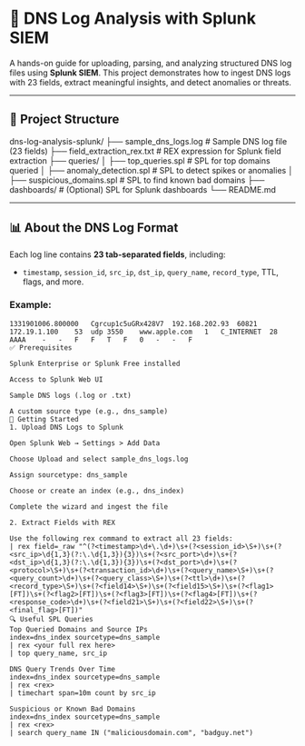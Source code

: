 # 🧠 DNS Log Analysis with Splunk SIEM

A hands-on guide for uploading, parsing, and analyzing structured DNS log files using **Splunk SIEM**. This project demonstrates how to ingest DNS logs with 23 fields, extract meaningful insights, and detect anomalies or threats.

---

## 📂 Project Structure

dns-log-analysis-splunk/
├── sample_dns_logs.log # Sample DNS log file (23 fields)
├── field_extraction_rex.txt # REX expression for Splunk field extraction
├── queries/
│ ├── top_queries.spl # SPL for top domains queried
│ ├── anomaly_detection.spl # SPL to detect spikes or anomalies
│ ├── suspicious_domains.spl # SPL to find known bad domains
├── dashboards/ # (Optional) SPL for Splunk dashboards
└── README.md

---

## 📊 About the DNS Log Format

Each log line contains **23 tab-separated fields**, including:

- `timestamp`, `session_id`, `src_ip`, `dst_ip`, `query_name`, `record_type`, TTL, flags, and more.

### Example:

```text
1331901006.800000	Cgrcup1c5uGRx428V7	192.168.202.93	60821	172.19.1.100	53	udp	3550	www.apple.com	1	C_INTERNET	28	AAAA	-	-	F	F	T	F	0	-	-	F
✅ Prerequisites

Splunk Enterprise or Splunk Free installed

Access to Splunk Web UI

Sample DNS logs (.log or .txt)

A custom source type (e.g., dns_sample)
🚀 Getting Started
1. Upload DNS Logs to Splunk

Open Splunk Web → Settings > Add Data

Choose Upload and select sample_dns_logs.log

Assign sourcetype: dns_sample

Choose or create an index (e.g., dns_index)

Complete the wizard and ingest the file

2. Extract Fields with REX

Use the following rex command to extract all 23 fields:
| rex field=_raw "^(?<timestamp>\d+\.\d+)\s+(?<session_id>\S+)\s+(?<src_ip>\d{1,3}(?:\.\d{1,3}){3})\s+(?<src_port>\d+)\s+(?<dst_ip>\d{1,3}(?:\.\d{1,3}){3})\s+(?<dst_port>\d+)\s+(?<protocol>\S+)\s+(?<transaction_id>\d+)\s+(?<query_name>\S+)\s+(?<query_count>\d+)\s+(?<query_class>\S+)\s+(?<ttl>\d+)\s+(?<record_type>\S+)\s+(?<field14>\S+)\s+(?<field15>\S+)\s+(?<flag1>[FT])\s+(?<flag2>[FT])\s+(?<flag3>[FT])\s+(?<flag4>[FT])\s+(?<response_code>\d+)\s+(?<field21>\S+)\s+(?<field22>\S+)\s+(?<final_flag>[FT])"
🔍 Useful SPL Queries
Top Queried Domains and Source IPs
index=dns_index sourcetype=dns_sample
| rex <your full rex here>
| top query_name, src_ip

DNS Query Trends Over Time
index=dns_index sourcetype=dns_sample
| rex <rex>
| timechart span=10m count by src_ip

Suspicious or Known Bad Domains
index=dns_index sourcetype=dns_sample
| rex <rex>
| search query_name IN ("maliciousdomain.com", "badguy.net")
